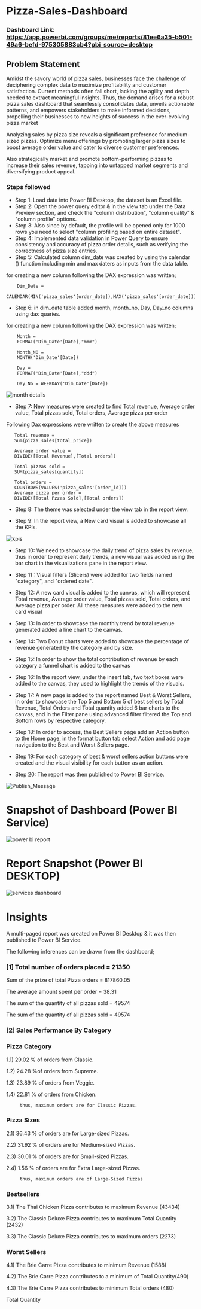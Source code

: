 
# Pizza-Sales-Dashboard

### Dashboard Link: https://app.powerbi.com/groups/me/reports/81ee6a35-b501-49a6-befd-975305883cb4?pbi_source=desktop

## Problem Statement

Amidst the savory world of pizza sales, businesses face the challenge of deciphering complex data to maximize profitability and customer satisfaction. Current methods often fall short, lacking the agility and depth needed to extract meaningful insights. Thus, the demand arises for a robust pizza sales dashboard that seamlessly consolidates data, unveils actionable patterns, and empowers stakeholders to make informed decisions, propelling their businesses to new heights of success in the ever-evolving pizza market

Analyzing sales by pizza size reveals a significant preference for medium-sized pizzas. Optimize menu offerings by promoting larger pizza sizes to boost average order value and cater to diverse customer preferences.

Also strategically market and promote bottom-performing pizzas to increase their sales revenue, tapping into untapped market segments and diversifying product appeal.


### Steps followed 

- Step 1: Load data into Power BI Desktop, the dataset is an Excel file.
- Step 2: Open the power query editor & in the view tab under the Data Preview section, and check the "column distribution", "column quality" & "column profile" options.
- Step 3: Also since by default, the profile will be opened only for 1000 rows you need to select "column profiling based on entire dataset".
- Step 4: Implemented data validation in Power Query to ensure consistency and accuracy of pizza order details, such as verifying the correctness of pizza size entries.
- Step 5: Calculated column dim_date was created by using the calendar () function including min and max daters as inputs from the data table.

for creating a new column following the DAX expression was written;   

        Dim_Date =
        CALENDAR(MIN('pizza_sales'[order_date]),MAX('pizza_sales'[order_date]))

- Step 6: in dim_date table added month, month_no, Day, Day_no columns using dax quaries.

for creating a new column following the DAX expression was written;  

        Month =
        FORMAT('Dim_Date'[Date],"mmm")

        Month_N0 = 
        MONTH('Dim_Date'[Date])

        Day = 
        FORMAT('Dim_Date'[Date],"ddd")
        
        Day_No = WEEKDAY('Dim_Date'[Date])
![month details](https://github.com/mrmas091/Pizza-Sales-Analysis/assets/133782289/630e7c69-dde3-4a51-aa5b-b23b2f725194)
- Step 7: New measures were created to find Total revenue, Average order value, Total pizzas sold, Total orders, Average pizza per order

Following Dax expressions were written to create the above measures

       Total revenue =
       Sum(pizza_sales[total_price]) 

       Average order value = 
       DIVIDE([Total Revenue],[Total orders])

       Total pIzzas sold =
       SUM(pizza_sales[quantity]) 

       Total orders = 
       COUNTROWS(VALUES('pizza_sales'[order_id]))
       Average pizza per order =
       DIVIDE([Total Pzzas Sold],[Total orders])
- Step 8: The theme was selected under the view tab in the report view.

- Step 9: In the report view, a New card visual is added to showcase all the KPIs.

![kpis](https://github.com/mrmas091/Pizza-Sales-Analysis/assets/133782289/ce31f16a-a19d-472f-801c-c8b90e52c375)  

- Step 10: We need to showcase the daily trend of pizza sales by revenue, thus in order to represent daily trends, a new visual was added using the bar chart in the visualizations pane in the report view. 
- Step 11 : Visual filters (Slicers) were added for two fields named "category", and "ordered date".
- Step 12: A new card visual is added to the canvas, which will represent Total revenue, Average order value, Total pizzas sold, Total orders, and Average pizza per order. All these measures were added to the new card visual 
- Step 13: In order to showcase the monthly trend by total revenue generated added a line chart to the canvas.
- Step 14: Two Donut charts were added to showcase the percentage of revenue generated by the category and by size.
- Step 15: In order to show the total contribution of revenue by each category a funnel chart is added to the canvas
- Step 16: In the report view, under the insert tab, two text boxes were added to the canvas, they used to  highlight the trends of the visuals.
- Step 17: A new page is added to the report named Best & Worst Sellers, in order to showcase the Top 5 and Bottom 5 of best sellers by Total Revenue, Total Orders and Total quantity added 6 bar charts to the canvas, and in the Filter pane using advanced filter filtered the Top and Bottom rows by respective category.
- Step 18: In order to access, the Best Sellers page add an Action button to the Home page, in the format button tab select Action and add page navigation to the Best and Worst Sellers page.
- Step 19: For each category of best & worst sellers action buttons were created and the visual visibility for each button as an action.

 - Step 20: The report was then published to Power BI Service.
 
 
![Publish_Message]((https://github.com/mrmas091/Pizza-Sales-Analysis/assets/133782289/9184762d-e356-4f1e-9a64-6c933a318b96))

# Snapshot of Dashboard (Power BI Service)

![power bi report](https://github.com/mrmas091/Pizza-Sales-Analysis/assets/133782289/2b261b1d-10b7-413e-afaa-7907d1cc475f)

 
 # Report Snapshot (Power BI DESKTOP)

 
![services dashboard](https://github.com/mrmas091/Pizza-Sales-Analysis/assets/133782289/8b3e57f7-5bb3-4d46-b8d3-dd4bb5f64841)

# Insights

A multi-paged report was created on Power BI Desktop & it was then published to Power BI Service.

The following inferences can be drawn from the dashboard;

### [1] Total number of orders placed = 21350

   Sum of the prize of total Pizza orders = 817860.05

   The average amount spent per order = 38.31

   The sum of the quantity of all pizzas sold = 49574

  The sum of the quantity of all pizzas sold = 49574



     
 ### [2] Sales Performance By Category
 
 ### Pizza Category
 
 1.1) 29.02 % of orders from Classic.
 
 1.2) 24.28 %of orders from Supreme.
 
 1.3) 23.89 % of orders from Veggie.

 1.4) 22.81 % of orders from Chicken.
 
         thus, maximum orders are for Classic Pizzas.
 
 ### Pizza Sizes
 
 2.1)  36.43 % of orders are for Large-sized Pizzas.
 
 2.2)  31.92 % of orders are for Medium-sized Pizzas.
 
 2.3)  30.01 % of orders are for Small-sized Pizzas.
 
 2.4)  1.56 % of orders are for Extra Large-sized Pizzas.

 
         thus, maximum orders are of Large-Sized Pizzas   
### Bestsellers

3.1)  The Thai Chicken Pizza contributes to maximum Revenue (43434)

3.2) The Classic Deluxe Pizza contributes to maximum Total Quantity (2432)

3.3)  The Classic Deluxe Pizza contributes to maximum orders (2273)
       

### Worst Sellers

4.1) The Brie Carre Pizza contributes to minimum Revenue (1588)

4.2) The Brie Carre Pizza contributes to a minimum of Total Quantity(490)

4.3)  The Brie Carre Pizza contributes to minimum Total orders (480)

Total Quantity

        
